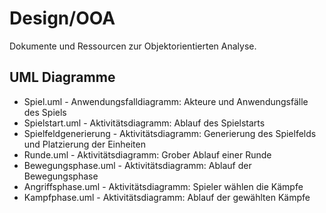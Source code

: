 # Design/OOA #
Dokumente und Ressourcen zur Objektorientierten Analyse.

## UML Diagramme ##
 - Spiel.uml - Anwendungsfalldiagramm: Akteure und Anwendungsfälle des Spiels
 - Spielstart.uml - Aktivitätsdiagramm: Ablauf des Spielstarts
 - Spielfeldgenerierung - Aktivitätsdiagramm: Generierung des Spielfelds und Platzierung der Einheiten
 - Runde.uml - Aktivitätsdiagramm: Grober Ablauf einer Runde
 - Bewegungsphase.uml - Aktivitätsdiagramm: Ablauf der Bewegungsphase
 - Angriffsphase.uml - Aktivitätsdiagramm: Spieler wählen die Kämpfe
 - Kampfphase.uml - Aktivitätsdiagramm: Ablauf der gewählten Kämpfe

